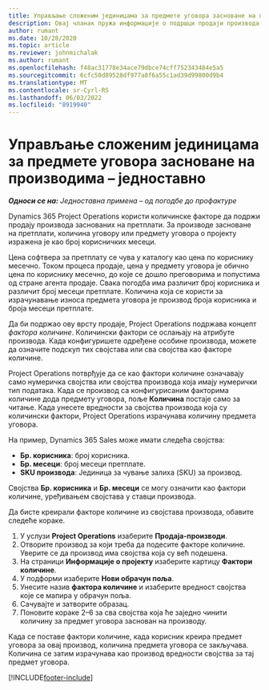 ```yaml
---
title: Управљање сложеним јединицама за предмете уговора засноване на производима – једноставно
description: Овај чланак пружа информације о подршци продаји производа заснованих на претплати.
author: rumant
ms.date: 10/28/2020
ms.topic: article
ms.reviewer: johnmichalak
ms.author: rumant
ms.openlocfilehash: f48ac31778e34ace79dbce74cff752343484e5a5
ms.sourcegitcommit: 6cfc50d89528df977a8f6a55c1ad39d99800d9b4
ms.translationtype: MT
ms.contentlocale: sr-Cyrl-RS
ms.lasthandoff: 06/03/2022
ms.locfileid: "8919940"
---
```

# <a name="manage-complex-units-for-product-based-contract-lines---lite"></a>Управљање сложеним јединицама за предмете уговора засноване на производима – једноставно

_**Односи се на:** Једноставна примена – од погодбе до профактуре_

Dynamics 365 Project Operations користи количинске факторе да подржи продају производа заснованих на претплати. За производе засноване на претплати, количина уговору или предмету уговора о пројекту изражена је као број корисничких месеци.

Цена софтвера за претплату се чува у каталогу као цена по кориснику месечно. Током процеса продаје, цена у предмету уговора је обично цена по кориснику месечно, до које се дошло преговорима и попустима од стране агента продаје. Свака погодба има различит број корисника и различит број месеци претплате. Количина која се користи за израчунавање износа предмета уговора је производ броја корисника и броја месеци претплате.

Да би подржао ову врсту продаје, Project Operations подржава концепт *фактора количине*. Количински фактори се ослањају на атрибуте производа. Када конфигуришете одређене особине производа, можете да означите подскуп тих својстава или сва својства као факторе количине.

Project Operations потврђује да се као фактори количине означавају само нумеричка својства или својства производа која имају нумерички тип података. Када се производ са конфигурисаним факторима количине дода предмету уговора, поље **Количина** постаје само за читање. Када унесете вредности за својства производа која су количински фактори, Project Operations израчунава количину предмета уговора.

На пример, Dynamics 365 Sales може имати следећа својства:

- **Бр. корисника**: број корисника.
- **Бр. месеци**: број месеци претплате.
- **SKU производа**: Јединица за чување залиха (SKU) за производ.

Својства **Бр. корисника** и **Бр. месеци** се могу означити као фактори количине, уређивањем својстава у ставци производа.

Да бисте креирали факторе количине из својстава производа, обавите следеће кораке.

1. У услузи **Project Operations** изаберите **Продаја-производи**.
2. Отворите производ за који треба да подесите факторе количине. Уверите се да производ има својства која су већ подешена.
3. На страници **Информације о пројекту** изаберите картицу **Фактори количине**.
4. У подформи изаберите **Нови обрачун поља**.
5. Унесите назив **фактора количине** и изаберите вредност својства које се мапира у обрачун поља.
6. Сачувајте и затворите образац.
7. Поновите кораке 2–6 за сва својства која ће заједно чинити количину за предмет уговора заснован на производу.

Када се поставе фактори количине, када корисник креира предмет уговора за овај производ, количина предмета уговора се закључава. Количина се затим израчунава као производ вредности својства за тај предмет уговора.


[!INCLUDE[footer-include](../../includes/footer-banner.md)]